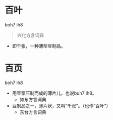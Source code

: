 



# 百叶
boh7 ih8
> 兴化方言词典
- 即千张，一种薄型豆制品。

# 百页
boh7 ih8
+ 用豆浆压制而成的薄片儿。也说buh7 ih8。
  * 如东方言词典
+ 豆制品之一，薄片状，又叫“千张”。（也作“百叶”）
  * 东台方言词典
